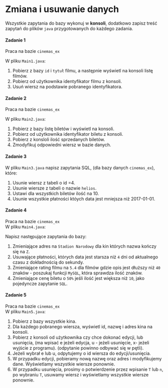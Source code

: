 
#  Zmiana i usuwanie danych

Wszystkie zapytania do bazy wykonuj w **konsoli**, dodatkowo zapisz treść zapytań do plików ``java`` przygotowanych do każdego zadania.

#### Zadanie 1 

Praca na bazie `cinemas_ex`

W pliku `Main1.java`:  

1. Pobierz z bazy `id` i `tytuł` filmu, a następnie wyświetl na konsoli listę filmów.
2. Pobierz od użytkownika identyfikator filmu z konsoli.
3. Usuń wiersz na podstawie pobranego identyfikatora.


#### Zadanie 2

Praca na bazie `cinemas_ex`  

W pliku `Main2.java`:  

1. Pobierz z bazy listę biletów i wyświetl na konsoli.
2. Pobierz od użytkownika identyfikator biletu z konsoli.
3. Pobierz z konsloli ilość sprzedanych biletów.
4. Zmodyfikuj odpowiedni wiersz w bazie danych.

#### Zadanie 3

W pliku `Main3.java`  napisz zapytania SQL, (dla bazy danych `cinemas_ex`), które:  

1. Usunie wiersz z tabeli o id =4.
2. Usunie wiersze z tabeli o nazwie `helios`.
3. Ustawi dla wszystkich biletów ilość na 10.
4. Usunie wszystkie płatności któych data jest mniejsza niż 2017-01-01.

#### Zadanie 4
Praca na bazie `cinemas_ex`  
W pliku `Main4.java`:

Napisz następujące zapytania do bazy:

1. Zmieniające adres na `Stadion Narodowy` dla kin których nazwa kończy się na `Z`. 
2. Usuwające płatności, których data jest starsza niż `4` dni od aktualnego czasu z dokładnością do sekundy.
3. Zmieniające rating filmu na `5.4` dla filmów gdzie opis jest dłuższy niż `40` znaków - poszukaj funkcji `MySQL`, która sprawdza ilość znaków.
4. Zmieniające cenę biletu o `50%` jeśli ilość jest większa niż `10`, jako pojedyncze zapytanie `SQL`.

#### Zadanie 5

Praca na bazie `cinemas_ex`  
W pliku `Main5.java`:  

1. Pobierz z bazy wszystkie kina.
2. Dla każdego pobranego wiersza, wyświetl id, nazwę i adres kina na konsoli.
3. Pobierz z konsoli od użytkownika czy chce dokonać edycji, lub usunięcia, (ma wpisać e jeżeli edycja, u - jeżeli usunięcie, x- jeżeli wyjście z programu).
(odpytanie powinno odbywać się w pętli).
4. Jeżeli wybrał e lub u, odpytujemy o id wiersza do edycji/usunięcia.
5. W przypadku edycji, pobieramy nową nazwę oraz adres i modyfikujemy dane. Wyświetlamy wszystkie wiersze ponownie.
6. W przypadku usunięcia, prosimy o potwierdzenie przez wpisanie `T` lub `n`, po wybraniu `T`, usuwamy wiersz i wyświetlamy wszystkie wiersze ponownie.
